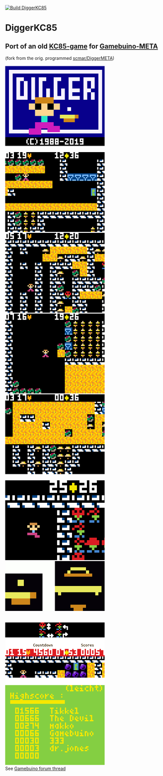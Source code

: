 [![Build DiggerKC85](https://github.com/tikkel/DiggerKC85/actions/workflows/build_DiggerKC85.yml/badge.svg)](https://github.com/tikkel/DiggerKC85/actions/workflows/build_DiggerKC85.yml)

# DiggerKC85
## Port of an old <a href="http://lanale.de/">KC85-game</a> for <a href="https://gamebuino.com/gamebuino-meta">Gamebuino-META</a><br>
(fork from the orig. programmed <a href="https://github.com/scmar/DiggerMETA">scmar/DiggerMETA</a>)
<br><br>
<img src="./Etc/titlescreen.gif"/>
<br><br>
<img src="./Etc/animation1.gif"/>
<img src="./Etc/animation4.gif"/><br>
<img src="./Etc/animation3.gif"/>
<img src="./Etc/animation2.gif"/>
<br><br>
<img src="./Etc/animation-digger-idle.gif"/>
<img src="./Etc/animation-diamonds.gif"/><br>
<br><br>
<img src="./Etc/highscore.png"/><br>
See <a href="https://gamebuino.com/creations/wip-diggermeta">Gamebuino forum thread</a>
